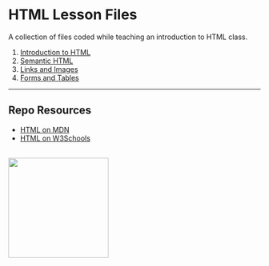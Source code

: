 # HTML Lesson Files

A collection of files coded while teaching an introduction to HTML class.

1. [Introduction to HTML](https://github.com/codeadamca/lessons-html/tree/main/1-introduction-to-html)
2. [Semantic HTML](https://github.com/codeadamca/lessons-html/tree/main/2-semantic-html)
3. [Links and Images](https://github.com/codeadamca/lessons-html/tree/main/3-links-images)
4. [Forms and Tables](https://github.com/codeadamca/lessons-html/tree/main/4-form-tables)

***

## Repo Resources

* [HTML on MDN](https://developer.mozilla.org/en-US/docs/Web/HTML)
* [HTML on W3Schools](https://www.w3schools.com/html/)

<br>
<a href="https://codeadam.ca">
<img src="https://cdn.codeadam.ca/images@1.0.0/codeadam-logo-coloured-horizontal.png" width="200">
</a>
